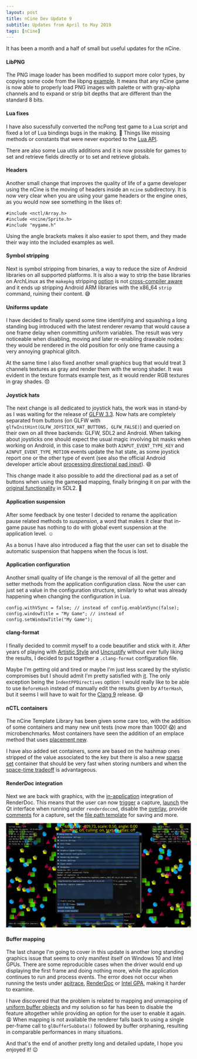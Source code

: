```yaml
---
layout: post
title: nCine Dev Update 9
subtitle: Updates from April to May 2019
tags: [nCine]
---
```


It has been a month and a half of small but useful updates for the nCine.

#### LibPNG
The PNG image loader has been modified to support more color types, by copying some code from the libpng [example](https://sourceforge.net/p/libpng/code/ci/master/tree/example.c). It means that any nCine game is now able to properly load PNG images with palette or with gray-alpha channels and to expand or strip bit depths that are different than the standard 8 bits.

#### Lua fixes
I have also sucessfully converted the ncPong test game to a Lua script and fixed a lot of Lua bindings bugs in the making. :bug:
Things like missing methods or constants that were never exported to the [Lua API](https://ncine.github.io/lua_api.html).

There are also some Lua utils additions and it is now possible for games to set and retrieve fields directly or to set and retrieve globals.

#### Headers
Another small change that improves the quality of life of a game developer using the nCine is the moving of headers inside an `ncine` subdirectory.
It is now very clear when you are using your game headers or the engine ones, as you would now see something in the likes of:

```
#include <nctl/Array.h>
#include <ncine/Sprite.h>
#include "mygame.h"
```

Using the angle brackets makes it also easier to spot them, and they made their way into the included examples as well.

#### Symbol stripping
Next is symbol stripping from binaries, a way to reduce the size of Android libraries on all supported platforms. It is also a way to strip the base libraries on ArchLinux as the `makepkg` stripping [option](https://www.archlinux.org/pacman/makepkg.conf.5.html) is not [cross-compiler aware](https://bugs.archlinux.org/task/42848) and it ends up stripping Android ARM libraries with the x86_64 `strip` command, ruining their content. :sweat_smile:

#### Uniforms update
I have decided to finally spend some time identifying and squashing a long standing bug introduced with the latest renderer revamp that would cause a one frame delay when committing uniform variables. The result was very noticeable when disabling, moving and later re-enabling drawable nodes: they would be rendered in the old position for only one frame causing a very annoying graphical glitch.

At the same time I also fixed another small graphics bug that would treat 3 channels textures as gray and render them with the wrong shader.
It was evident in the texture formats example test, as it would render RGB textures in gray shades. :disappointed:

#### Joystick hats
The next change is all dedicated to joystick hats, the work was in stand-by as I was waiting for the release of [GLFW 3.3](https://github.com/glfw/glfw/releases/tag/3.3). Now hats are completely separated from buttons (on GLFW with `glfwInitHint(GLFW_JOYSTICK_HAT_BUTTONS, GLFW_FALSE)`) and queried on their own on all three backends: GLFW, SDL2 and Android. When talking about joysticks one should expect the usual magic involving bit masks when working on Android, in this case to make both `AINPUT_EVENT_TYPE_KEY` and `AINPUT_EVENT_TYPE_MOTION` events update the hat state, as some joystick report one or the other type of event (see also the official Android developer article about [processing directional pad input](https://developer.android.com/training/game-controllers/controller-input#dpad)). :smile:

This change made it also possible to add the directional pad as a set of buttons when using the gamepad mapping, finally bringing it on par with the [original functionality](https://wiki.libsdl.org/CategoryGameController) in SDL2. :muscle:

#### Application suspension
After some feedback by one tester I decided to rename the application pause related methods to _suspension_, a word that makes it clear that in-game pause has nothing to do with global event suspension at the application level. :relaxed:

As a bonus I have also introduced a flag that the user can set to disable the automatic suspension that happens when the focus is lost.

#### Application configuration
Another small quality of life change is the removal of all the getter and setter methods from the application configuration class.
Now the user can just set a value in the configuration structure, similarly to what was already happening when changing the configuration in Lua.

```
config.withVSync = false; // instead of config.enableVSync(false);
config.windowTitle = "My Game"; // instead of config.setWindowTitle("My Game");
```

#### clang-format
I finally decided to commit myself to a code beautifier and stick with it. After years of playing with [Artistic Style](http://astyle.sourceforge.net/) and [Uncrustify](http://uncrustify.sourceforge.net/) without ever fully liking the results, I decided to put together a `.clang-format` configuration file.

Maybe I'm getting old and tired or maybe I'm just less scared by the stylistic compromises but I should admit I'm pretty satisfied with [it](https://clang.llvm.org/docs/ClangFormat.html). The only exception being the `IndentPPDirectives` option: I would really like to be able to use `BeforeHash` instead of manually edit the results given by `AfterHash`, but it seems I will have to wait for the [Clang 9](https://reviews.llvm.org/D52150) release. :smile:

#### nCTL containers
The nCine Template Library has been given some care too, with the addition of some containers and many new unit tests (now more than 1000! :scream:) and microbenchmarks.
Most containers have seen the addition of an emplace method that uses [placement new](https://en.cppreference.com/w/cpp/language/new#Placement_new).

I have also added set containers, some are based on the hashmap ones stripped of the value associated to the key but there is also a new [sparse set](https://www.geeksforgeeks.org/sparse-set/) container that should be very fast when storing numbers and when the [space-time tradeoff](https://en.wikipedia.org/wiki/Space%E2%80%93time_tradeoff) is advantageous.

#### RenderDoc integration
Next we are back with graphics, with the [in-application](https://renderdoc.org/docs/in_application_api.html) integration of RenderDoc. This means that the user can now [trigger](https://renderdoc.org/docs/in_application_api.html#_CPPv214TriggerCapturev) a capture, [launch](https://renderdoc.org/docs/in_application_api.html#_CPPv214LaunchReplayUI8uint32_tPKc) the Qt interface when running under `renderdoccmd`, disable the [overlay](https://renderdoc.org/docs/in_application_api.html#_CPPv215MaskOverlayBits8uint32_t8uint32_t), provide [comments](https://renderdoc.org/docs/in_application_api.html#_CPPv222SetCaptureFileCommentsPKcPKc) for a capture, set the [file path template](https://renderdoc.org/docs/in_application_api.html#_CPPv226SetCaptureFilePathTemplatePKc) for saving and more.

![RenderDoc in-application integration](/images/RenderDoc_integration.png "RenderDoc in-application integration")

#### Buffer mapping
The last change I'm going to cover in this update is another long standing graphics issue that seems to only manifest itself on Windows 10 and Intel GPUs. There are some reproducible cases when the driver would end up displaying the first frame and doing nothing more, while the application continues to run and process events. The error does not occur when running the tests under [apitrace](http://apitrace.github.io/), [RenderDoc](https://renderdoc.org/) or [Intel GPA](https://software.intel.com/en-us/gpa), making it harder to examine.

I have discovered that the problem is related to mapping and unmapping of [uniform buffer objects](https://www.khronos.org/opengl/wiki/Uniform_Buffer_Object) and my solution so far has been to disable the feature altogether while providing an option for the user to enable it again. :weary:
When mapping is not available the renderer falls back to using a single per-frame call to `glBufferSubData()` followed by buffer orphaning, resulting in comparable performances in many situations.

And that's the end of another pretty long and detailed update, I hope you enjoyed it! :wink:
